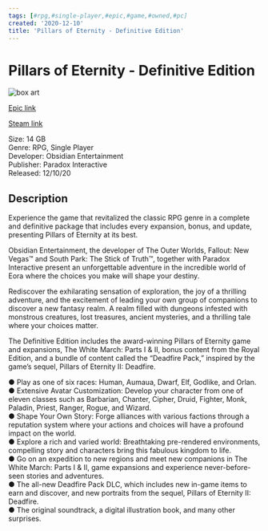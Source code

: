 ```yaml
---
tags: [#rpg,#single-player,#epic,#game,#owned,#pc]
created: '2020-12-10'
title: 'Pillars of Eternity - Definitive Edition'
---
```

# Pillars of Eternity - Definitive Edition

![box art](https://cdn1.epicgames.com/25e53de2e4ab4da8aa589d881273a11c/offer/EGS_PillarsofEternityDefinitiveEdition_ObsidianEntertainment_S1-2560x1440-63837edb7f15450723236aeb4bb1e7cf.jpg?h=270&amp;resize=1&amp;w=480)

[Epic link](https://www.epicgames.com/store/en-US/p/pillars-of-eternity)

[Steam link](https://store.steampowered.com/app/291650/Pillars_of_Eternity/?snr=1_7_7_151_150_1)

Size: 14 GB  
Genre: RPG, Single Player  
Developer:  Obsidian Entertainment  
Publisher: Paradox Interactive  
Released: 12/10/20  

## Description

Experience the game that revitalized the classic RPG genre in a complete and definitive package that includes every expansion, bonus, and update, presenting Pillars of Eternity at its best.

Obsidian Entertainment, the developer of The Outer Worlds, Fallout: New Vegas™ and South Park: The Stick of Truth™, together with Paradox Interactive present an unforgettable adventure in the incredible world of Eora where the choices you make will shape your destiny.

Rediscover the exhilarating sensation of exploration, the joy of a thrilling adventure, and the excitement of leading your own group of companions to discover a new fantasy realm. A realm filled with dungeons infested with monstrous creatures, lost treasures, ancient mysteries, and a thrilling tale where your choices matter. 

The Definitive Edition includes the award-winning Pillars of Eternity game and expansions, The White March: Parts I &amp; II, bonus content from the Royal Edition, and a bundle of content called the “Deadfire Pack,” inspired by the game’s sequel, Pillars of Eternity II: Deadfire.

●	Play as one of six races: Human, Aumaua, Dwarf, Elf, Godlike, and Orlan.  
●	Extensive Avatar Customization: Develop your character from one of eleven classes such as Barbarian, Chanter, Cipher, Druid, Fighter, Monk, Paladin, Priest, Ranger, Rogue, and Wizard.  
●	Shape Your Own Story: Forge alliances with various factions through a reputation system where your actions and choices will have a profound impact on the world.  
●	Explore a rich and varied world: Breathtaking pre-rendered environments, compelling story and characters bring this fabulous kingdom to life.  
●	Go on an expedition to new regions and meet new companions in The White March: Parts I &amp; II, game expansions and experience never-before-seen stories and adventures.  
●	The all-new Deadfire Pack DLC, which includes new in-game items to earn and discover, and new portraits from the sequel, Pillars of Eternity II: Deadfire.  
●	The original soundtrack, a digital illustration book, and many other surprises.

